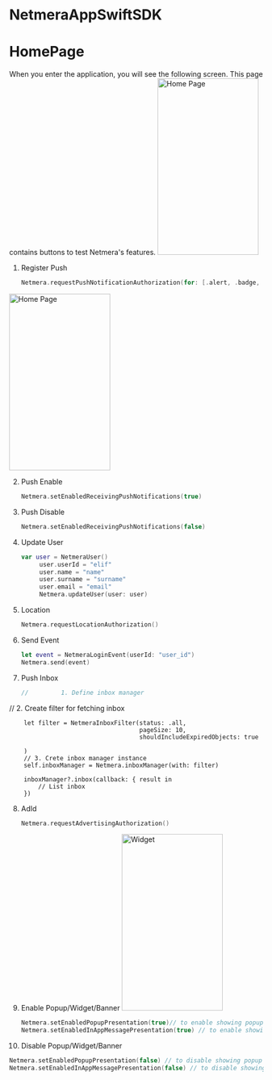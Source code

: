 # NetmeraAppSwiftSDK

# HomePage

When you enter the application, you will see the following screen. This page contains buttons to test Netmera's features.
<img src="https://github.com/elifyrktrk/NetmeraAppSwiftSDK/assets/36786466/16c14d5e-4b89-49dc-9fba-c2ae15a8663a" alt="Home Page" width="200" height="350">

1. Register Push
   ```swift
   Netmera.requestPushNotificationAuthorization(for: [.alert, .badge, .sound])
<img src="https://github.com/elifyrktrk/NetmeraAppSwiftSDK/assets/36786466/8a19159f-b2af-4c37-abc2-4415d199cac0" alt="Home Page" width="200" height="350">

2. Push Enable
   ```swift
   Netmera.setEnabledReceivingPushNotifications(true)

3. Push Disable
   ```swift
   Netmera.setEnabledReceivingPushNotifications(false)

4. Update User
   ```swift
   var user = NetmeraUser()
        user.userId = "elif"
        user.name = "name"
        user.surname = "surname"
        user.email = "email"
        Netmera.updateUser(user: user)

5. Location
   ```swift
   Netmera.requestLocationAuthorization()

6. Send Event
   ```swift
   let event = NetmeraLoginEvent(userId: "user_id")
   Netmera.send(event)

7. Push Inbox
   ```swift
   //         1. Define inbox manager
//         2. Create filter for fetching inbox

        let filter = NetmeraInboxFilter(status: .all,
                                        pageSize: 10,
                                        shouldIncludeExpiredObjects: true
                                        
        )
        // 3. Crete inbox manager instance
        self.inboxManager = Netmera.inboxManager(with: filter)
    
        inboxManager?.inbox(callback: { result in
            // List inbox
        })

8. AdId
   ```swift
   Netmera.requestAdvertisingAuthorization()

9. Enable Popup/Widget/Banner
   <img src="https://github.com/elifyrktrk/NetmeraAppSwiftSDK/assets/36786466/62b07616-9202-465c-b31d-f6299ba75f4f"
 alt="Widget" width="200" height="350">
   ```swift
   Netmera.setEnabledPopupPresentation(true)// to enable showing popup and widget push
   Netmera.setEnabledInAppMessagePresentation(true) // to enable showing banner push
   
10. Disable Popup/Widget/Banner
   ```swift
   Netmera.setEnabledPopupPresentation(false) // to disable showing popup and widget push
   Netmera.setEnabledInAppMessagePresentation(false) // to disable showing banner push

   
